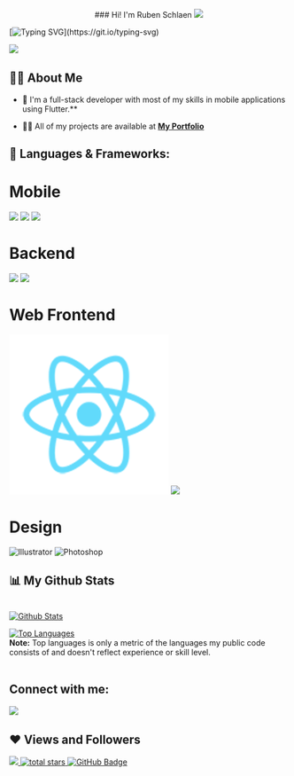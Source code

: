 <p align="center">
### Hi! I'm Ruben Schlaen <img src="https://media.giphy.com/media/hvRJCLFzcasrR4ia7z/giphy.gif" width="28">

[![Typing SVG](https://readme-typing-svg.demolab.com?font=Roboto+Mono&pause=1000&color=5BFF33&center=verdadero&vCenter=verdadero&width=500&lines=Flutter+mobile+developer.)](https://git.io/typing-svg)

<a href="#"><img src="https://www.altiria.com/wp-content/uploads/2021/12/desarrollador-300x261.png"/></a>
</p>

## 🙋‍♂️ About Me

- 🌱 I'm a full-stack developer with most of my skills in mobile applications using Flutter.**

- 👨‍💻 All of my projects are available at **[My Portfolio](https://github.com/gschlaen?tab=repositories)**


## 🚀 Languages & Frameworks:
# Mobile
<p align="left">
    <img src="![image](https://user-images.githubusercontent.com/85961518/226702695-5c4e9cb0-7287-4685-84f2-48339fb83933.png)"/>
    <img src="![image](https://user-images.githubusercontent.com/85961518/226703102-50f47b59-bc65-4bac-94e6-9f34710cbee6.png)"/>
    <img src="https://img.icons8.com/color/48/000000/kotlin.png"/>
    <br/>
</p>

# Backend
<p align="left">    
    <img src="![image](https://user-images.githubusercontent.com/85961518/226705538-61bbee03-c644-4176-a3ab-b625e1d1061d.png)"/>
    <img src="https://img.icons8.com/color/48/000000/nodejs.png"/>
</p>

# Web Frontend
<p align="left">
    <img src="https://raw.githubusercontent.com/github/explore/80688e429a7d4ef2fca1e82350fe8e3517d3494d/topics/react/react.png"/>
    <img src="https://img.icons8.com/color/48/000000/javascript.png"/>
</p>

# Design
<p align="left">
    <img alt="Illustrator" src="![image](https://user-images.githubusercontent.com/85961518/226720471-4d685e32-04fa-4d15-9bbf-fc9fc66b2796.png)"></a>
    <img alt="Photoshop" src="![image](https://user-images.githubusercontent.com/85961518/226720077-70458532-33f5-40fc-94cc-32e27e2b6744.png)"></a>
</p>


## 📊 My Github Stats

  <br/>
    <a href="https://github.com/gschlaen/github-readme-stats"><img alt="Github Stats" src="https://github-readme-stats.vercel.app/api?username=gschlaen&show_icons=true&count_private=true&theme=react&hide_border=true&bg_color=0D1117" /></a>
    
  <a href="https://github.com/gschlaen/github-readme-stats"><img alt="Top Languages" src="https://github-readme-stats.vercel.app/api/top-langs/?username=gschlaen&langs_count=8&count_private=true&layout=compact&theme=react&hide_border=true&bg_color=0D1117" /></a>
  <br/>
  <b>Note:</b> Top languages is only a metric of the languages my public code consists of and doesn't reflect experience or skill level.
<br/>
<br/>

## Connect with me:
<p align="left">
<a href = "https://www.linkedin.com/in/gschlaen/"><img src="https://img.icons8.com/fluent/48/000000/linkedin.png"/></a>
</p>

## ❤ Views and Followers
<a href=#>
    <img src="https://komarev.com/ghpvc/?username=gschlaen">
</a>
<a href="https://github.com/gschlaen?tab=repositories&sort=stargazers"><img src="https://img.shields.io/github/stars/gschlaen?color=E5F219&label=Total stars" alt="total stars">
</a>
<a href="https://github.com/gschlaen?tab=followers"><img src="https://img.shields.io/github/followers/gschlaen?label=Followers&style=social" alt="GitHub Badge">
</a>


<!--
**gschlaen/gschlaen** is a ✨ _special_ ✨ repository because its `README.md` (this file) appears on your GitHub profile.

Here are some ideas to get you started:

- 🔭 I’m currently working on ...
- 🌱 I’m currently learning ...
- 👯 I’m looking to collaborate on ...
- 🤔 I’m looking for help with ...
- 💬 Ask me about ...
- 📫 How to reach me: ...
- 😄 Pronouns: ...
- ⚡ Fun fact: ...
-->
